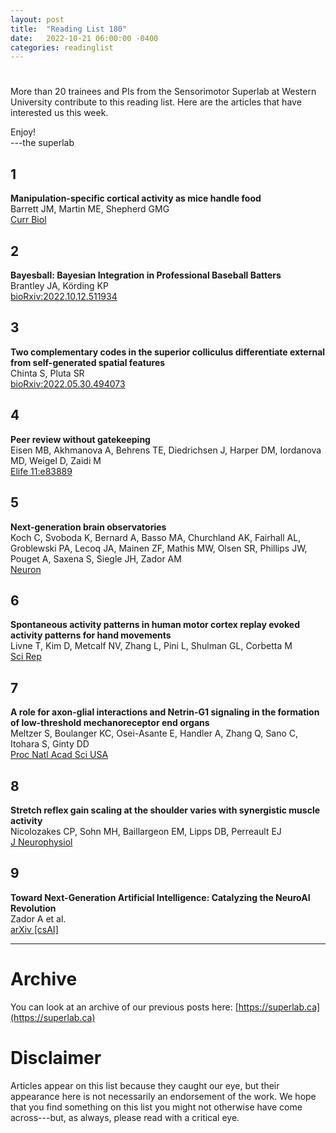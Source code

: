 ```yaml
---
layout: post
title:  "Reading List 180"
date:   2022-10-21 06:00:00 -0400
categories: readinglist
---
```


# 

More than 20 trainees and PIs from the Sensorimotor Superlab at Western University contribute to this reading list. Here are the articles that have interested us this week.

Enjoy!  
---the superlab

## 1
**Manipulation-specific cortical activity as mice handle food**  
Barrett JM, Martin ME, Shepherd GMG  
[Curr Biol](https://dx.doi.org/10.1016/j.cub.2022.09.045)

## 2
**Bayesball: Bayesian Integration in Professional Baseball Batters**  
Brantley JA, Körding KP  
[bioRxiv:2022.10.12.511934](https://www.biorxiv.org/content/10.1101/2022.10.12.511934v1)

## 3
**Two complementary codes in the superior colliculus differentiate external from self-generated spatial features**  
Chinta S, Pluta SR  
[bioRxiv:2022.05.30.494073](https://www.biorxiv.org/content/10.1101/2022.05.30.494073v3)

## 4
**Peer review without gatekeeping**  
Eisen MB, Akhmanova A, Behrens TE, Diedrichsen J, Harper DM, Iordanova MD, Weigel D, Zaidi M  
[Elife 11:e83889](https://doi.org/10.7554/eLife.83889)

## 5
**Next-generation brain observatories**  
Koch C, Svoboda K, Bernard A, Basso MA, Churchland AK, Fairhall AL, Groblewski PA, Lecoq JA, Mainen ZF, Mathis MW, Olsen SR, Phillips JW, Pouget A, Saxena S, Siegle JH, Zador AM  
[Neuron](https://dx.doi.org/10.1016/j.neuron.2022.09.033)

## 6
**Spontaneous activity patterns in human motor cortex replay evoked activity patterns for hand movements**  
Livne T, Kim D, Metcalf NV, Zhang L, Pini L, Shulman GL, Corbetta M  
[Sci Rep](https://dx.doi.org/10.1038/s41598-022-20866-5)

## 7
**A role for axon-glial interactions and Netrin-G1 signaling in the formation of low-threshold mechanoreceptor end organs**  
Meltzer S, Boulanger KC, Osei-Asante E, Handler A, Zhang Q, Sano C, Itohara S, Ginty DD  
[Proc Natl Acad Sci USA](https://dx.doi.org/10.1073/pnas.2210421119)

## 8
**Stretch reflex gain scaling at the shoulder varies with synergistic muscle activity**  
Nicolozakes CP, Sohn MH, Baillargeon EM, Lipps DB, Perreault EJ  
[J Neurophysiol](https://dx.doi.org/10.1152/jn.00259.2022)

## 9
**Toward Next-Generation Artificial Intelligence: Catalyzing the NeuroAI Revolution**  
Zador A et al.  
[arXiv [csAI]](https://arxiv.org/abs/2210.08340)


---
# Archive
You can look at an archive of our previous posts here: [https://superlab.ca](https://superlab.ca)


# Disclaimer
Articles appear on this list because they caught our eye, but their appearance here is not necessarily an endorsement of the work. We hope that you find something on this list you might not otherwise have come across---but, as always, please read with a critical eye.


